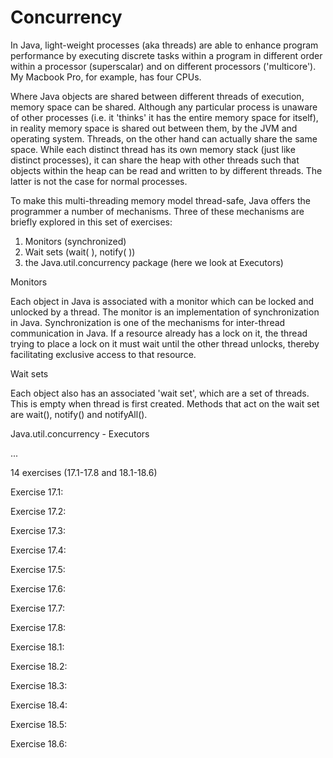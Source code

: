 <h1>Concurrency</h1>

In Java, light-weight processes (aka threads) are able to enhance program performance by executing discrete tasks within a program in different order within a processor (superscalar) and on different processors ('multicore'). My Macbook Pro, for example, has four CPUs.

Where Java objects are shared between different threads of execution, memory space can be shared. Although any particular process is unaware of other processes (i.e. it 'thinks' it has the entire memory space for itself), in reality memory space is shared out between them, by the JVM and operating system. Threads, on the other hand can actually share the same space. While each distinct thread has its own memory stack (just like distinct processes), it can share the heap with other threads such that objects within the heap can be read and written to by different threads. The latter is not the case for normal processes.

To make this multi-threading memory model thread-safe, Java offers the programmer a number of mechanisms. Three of these mechanisms are briefly explored in this set of exercises:

1. Monitors (synchronized)
2. Wait sets (wait( ), notify( ))
3. the Java.util.concurrency package (here we look at Executors)

Monitors

Each object in Java is associated with a monitor which can be locked and
unlocked by a thread. The monitor is an implementation of synchronization in
Java. Synchronization is one of the mechanisms for inter-thread communication in
Java. If a resource already has a lock on it, the thread trying to place a lock
on it must wait until the other thread unlocks, thereby facilitating exclusive
access to that resource.

Wait sets

Each object also has an associated 'wait set', which are a set of threads. This
is empty when thread is first created. Methods that act on the wait set are
wait(), notify() and notifyAll().

Java.util.concurrency - Executors

...

14 exercises (17.1-17.8 and 18.1-18.6)

Exercise 17.1:

Exercise 17.2:

Exercise 17.3:

Exercise 17.4:

Exercise 17.5:

Exercise 17.6:

Exercise 17.7:

Exercise 17.8:

Exercise 18.1:

Exercise 18.2:

Exercise 18.3:

Exercise 18.4:

Exercise 18.5:

Exercise 18.6:
